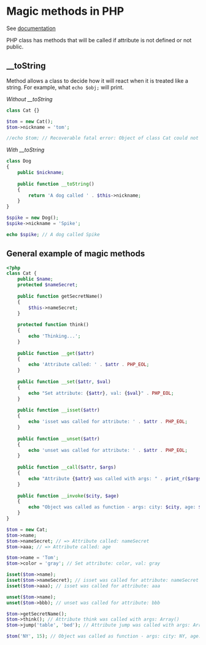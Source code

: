 # Magic methods in PHP

See [documentation](https://www.php.net/manual/en/language.oop5.magic.php)

PHP class has methods that will be called if attribute is not defined or not public.

## __toString

Method allows a class to decide how it will react when it is treated like a string. For example, what `echo $obj;` will print.

*Without __toString*

```php
class Cat {}

$tom = new Cat();
$tom->nickname = 'tom';

//echo $tom; // Recoverable fatal error: Object of class Cat could not be converted to string
```

*With __toString*

```php
class Dog
{
    public $nickname;
    
    public function __toString()
    {
        return 'A dog called ' . $this->nickname;
    }
}

$spike = new Dog();
$spike->nickname = 'Spike';

echo $spike; // A dog called Spike
```

## General example of magic methods

```php
<?php
class Cat {
    public $name;
    protected $nameSecret;
    
    public function getSecretName()
    {
        $this->nameSecret;
    }
    
    protected function think()
    {
        echo 'Thinking...';
    }
    
    public function __get($attr)
    {
        echo 'Attribute called: ' . $attr . PHP_EOL;
    }
    
    public function __set($attr, $val)
    {
        echo "Set attribute: {$attr}, val: {$val}" . PHP_EOL;
    }
    
    public function __isset($attr)
    {
        echo 'isset was called for attribute: ' . $attr . PHP_EOL;
    }
    
    public function __unset($attr)
    {
        echo 'unset was called for attribute: ' . $attr . PHP_EOL;
    }
    
    public function __call($attr, $args)
    {
        echo "Attribute {$attr} was called with args: " . print_r($args, true) . PHP_EOL;
    }
    
    public function __invoke($city, $age)
    {
        echo "Object was called as function - args: city: $city, age: $age";
    }
}

$tom = new Cat;
$tom->name;
$tom->nameSecret; // => Attribute called: nameSecret
$tom->aaa; // => Attribute called: age

$tom->name = 'Tom';
$tom->color = 'gray'; // Set attribute: color, val: gray

isset($tom->name);
isset($tom->nameSecret); // isset was called for attribute: nameSecret
isset($tom->aaa); // isset was called for attribute: aaa

unset($tom->name);
unset($tom->bbb); // unset was called for attribute: bbb

$tom->getSecretName();
$tom->think(); // Attribute think was called with args: Array()
$tom->jump('table', 'bed'); // Attribute jump was called with args: Array([0] => table [1] => bed)

$tom('NY', 15); // Object was called as function - args: city: NY, age: 15

```
